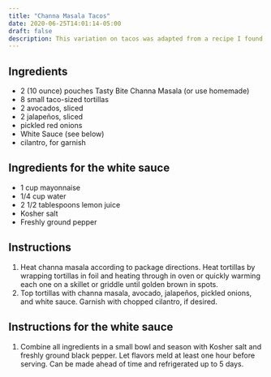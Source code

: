 ```yaml
---
title: "Channa Masala Tacos"
date: 2020-06-25T14:01:14-05:00
draft: false
description: This variation on tacos was adapted from a recipe I found online somewhere.
---
```


## Ingredients

* 2 (10 ounce) pouches Tasty Bite Channa Masala (or use homemade)
* 8 small taco-sized tortillas
* 2 avocados, sliced
* 2 jalapeños, sliced
* pickled red onions
* White Sauce (see below)
* cilantro, for garnish

## Ingredients for the white sauce

* 1 cup mayonnaise
* 1/4 cup water
* 2 1/2 tablespoons lemon juice
* Kosher salt
* Freshly ground pepper

## Instructions

1. Heat channa masala according to package directions. Heat tortillas by wrapping tortillas in foil and heating through in oven or quickly warming each one on a skillet or griddle until golden brown in spots.
2. Top tortillas with channa masala, avocado, jalapeños, pickled onions, and white sauce. Garnish with chopped cilantro, if desired.

## Instructions for the white sauce

1. Combine all ingredients in a small bowl and season with Kosher salt and freshly ground black pepper. Let flavors meld at least one hour before serving. Can be made ahead of time and refrigerated up to 5 days.
